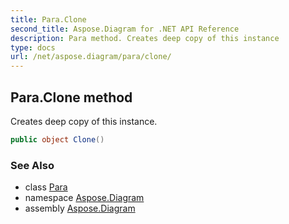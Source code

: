 ```yaml
---
title: Para.Clone
second_title: Aspose.Diagram for .NET API Reference
description: Para method. Creates deep copy of this instance
type: docs
url: /net/aspose.diagram/para/clone/
---
```

## Para.Clone method

Creates deep copy of this instance.

```csharp
public object Clone()
```

### See Also

* class [Para](../)
* namespace [Aspose.Diagram](../../para/)
* assembly [Aspose.Diagram](../../../)


